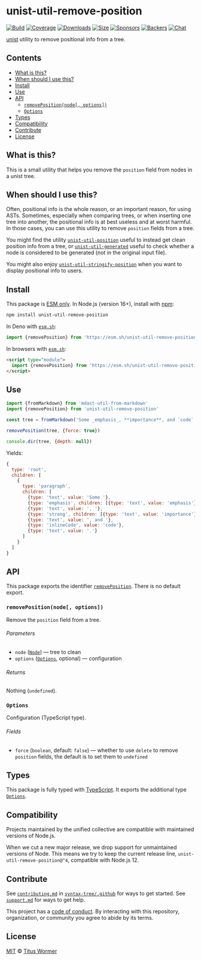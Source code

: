 # unist-util-remove-position

[![Build][build-badge]][build]
[![Coverage][coverage-badge]][coverage]
[![Downloads][downloads-badge]][downloads]
[![Size][size-badge]][size]
[![Sponsors][sponsors-badge]][collective]
[![Backers][backers-badge]][collective]
[![Chat][chat-badge]][chat]

[unist][] utility to remove positional info from a tree.

## Contents

*   [What is this?](#what-is-this)
*   [When should I use this?](#when-should-i-use-this)
*   [Install](#install)
*   [Use](#use)
*   [API](#api)
    *   [`removePosition(node[, options])`](#removepositionnode-options)
    *   [`Options`](#options)
*   [Types](#types)
*   [Compatibility](#compatibility)
*   [Contribute](#contribute)
*   [License](#license)

## What is this?

This is a small utility that helps you remove the `position` field from nodes in
a unist tree.

## When should I use this?

Often, positional info is the whole reason, or an important reason, for using
ASTs.
Sometimes, especially when comparing trees, or when inserting one tree into
another, the positional info is at best useless and at worst harmful.
In those cases, you can use this utility to remove `position` fields from a
tree.

You might find the utility [`unist-util-position`][unist-util-position]
useful to instead get clean position info from a tree, or
[`unist-util-generated`][unist-util-generated] useful to check whether a node is
considered to be generated (not in the original input file).

You might also enjoy
[`unist-util-stringify-position`][unist-util-stringify-position] when you want
to display positional info to users.

## Install

This package is [ESM only][esm].
In Node.js (version 16+), install with [npm][]:

```sh
npm install unist-util-remove-position
```

In Deno with [`esm.sh`][esmsh]:

```js
import {removePosition} from 'https://esm.sh/unist-util-remove-position@4'
```

In browsers with [`esm.sh`][esmsh]:

```html
<script type="module">
  import {removePosition} from 'https://esm.sh/unist-util-remove-position@4?bundle'
</script>
```

## Use

```js
import {fromMarkdown} from 'mdast-util-from-markdown'
import {removePosition} from 'unist-util-remove-position'

const tree = fromMarkdown('Some _emphasis_, **importance**, and `code`.')

removePosition(tree, {force: true})

console.dir(tree, {depth: null})
```

Yields:

```js
{
  type: 'root',
  children: [
    {
      type: 'paragraph',
      children: [
        {type: 'text', value: 'Some '},
        {type: 'emphasis', children: [{type: 'text', value: 'emphasis'}]},
        {type: 'text', value: ', '},
        {type: 'strong', children: [{type: 'text', value: 'importance'}]},
        {type: 'text', value: ', and '},
        {type: 'inlineCode', value: 'code'},
        {type: 'text', value: '.'}
      ]
    }
  ]
}
```

## API

This package exports the identifier [`removePosition`][removeposition].
There is no default export.

### `removePosition(node[, options])`

Remove the `position` field from a tree.

###### Parameters

*   `node` ([`Node`][node])
    — tree to clean
*   `options` ([`Options`][options], optional)
    — configuration

###### Returns

Nothing (`undefined`).

### `Options`

Configuration (TypeScript type).

###### Fields

*   `force` (`boolean`, default: `false`)
    — whether to use `delete` to remove `position` fields, the default is to
    set them to `undefined`

## Types

This package is fully typed with [TypeScript][].
It exports the additional type [`Options`][options].

## Compatibility

Projects maintained by the unified collective are compatible with maintained
versions of Node.js.

When we cut a new major release, we drop support for unmaintained versions of
Node.
This means we try to keep the current release line,
`unist-util-remove-position@^4`, compatible with Node.js 12.

## Contribute

See [`contributing.md`][contributing] in [`syntax-tree/.github`][health] for
ways to get started.
See [`support.md`][support] for ways to get help.

This project has a [code of conduct][coc].
By interacting with this repository, organization, or community you agree to
abide by its terms.

## License

[MIT][license] © [Titus Wormer][author]

<!-- Definitions -->

[build-badge]: https://github.com/syntax-tree/unist-util-remove-position/workflows/main/badge.svg

[build]: https://github.com/syntax-tree/unist-util-remove-position/actions

[coverage-badge]: https://img.shields.io/codecov/c/github/syntax-tree/unist-util-remove-position.svg

[coverage]: https://codecov.io/github/syntax-tree/unist-util-remove-position

[downloads-badge]: https://img.shields.io/npm/dm/unist-util-remove-position.svg

[downloads]: https://www.npmjs.com/package/unist-util-remove-position

[size-badge]: https://img.shields.io/badge/dynamic/json?label=minzipped%20size&query=$.size.compressedSize&url=https://deno.bundlejs.com/?q=unist-util-remove-position

[size]: https://bundlejs.com/?q=unist-util-remove-position

[sponsors-badge]: https://opencollective.com/unified/sponsors/badge.svg

[backers-badge]: https://opencollective.com/unified/backers/badge.svg

[collective]: https://opencollective.com/unified

[chat-badge]: https://img.shields.io/badge/chat-discussions-success.svg

[chat]: https://github.com/syntax-tree/unist/discussions

[npm]: https://docs.npmjs.com/cli/install

[esm]: https://gist.github.com/sindresorhus/a39789f98801d908bbc7ff3ecc99d99c

[esmsh]: https://esm.sh

[typescript]: https://www.typescriptlang.org

[license]: license

[author]: https://wooorm.com

[health]: https://github.com/syntax-tree/.github

[contributing]: https://github.com/syntax-tree/.github/blob/main/contributing.md

[support]: https://github.com/syntax-tree/.github/blob/main/support.md

[coc]: https://github.com/syntax-tree/.github/blob/main/code-of-conduct.md

[unist]: https://github.com/syntax-tree/unist

[node]: https://github.com/syntax-tree/unist#node

[unist-util-position]: https://github.com/syntax-tree/unist-util-position

[unist-util-generated]: https://github.com/syntax-tree/unist-util-generated

[unist-util-stringify-position]: https://github.com/syntax-tree/unist-util-stringify-position

[removeposition]: #removepositionnode-options

[options]: #options
